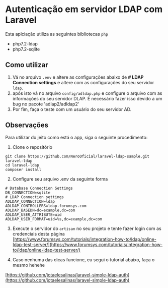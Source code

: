 # Autenticação em servidor LDAP com Laravel
Esta aplciação utiliza as seguintes bibliotecas `php`

- php7.2-ldap
- php7.2-sqlite

## Como utilizar

1. Vá no arquivo `.env` e altere as configurações abaixo de **# LDAP Connection settings** e altere com as configurações do seu servidor `ldap`.
2. após isto vá no arquivo `config/adldap.php` e configure o arquivo com as informações do seu servidor DLAP. É necessário fazer isso devido a um bug no pacote 'adlap2/adldap2'
3. Por fim, faça o teste com um usuário do seu servidor AD.

## Observações 

Para utilizar do jeito como está o app, siga o seguinte procedimento:
1. Clone o repositório
```
git clone https://github.com/NeroOficial/laravel-ldap-sample.git laravel-ldap  
cd laravel-ldap  
composer install  
```
2. Configure seu arquivo .env da seguinte forma
```
# Database Connection Settings  
DB_CONNECTION=sqlite  
# LDAP Connection settings  
ADLDAP_CONNECTION=ldap  
ADLDAP_CONTROLLERS=ldap.forumsys.com  
ADLDAP_BASEDN=dc=example,dc=com  
ADLDAP_USER_ATTRIBUTE=uid  
ADLDAP_USER_FORMAT=uid=%s,dc=example,dc=com  
```
3. Execute o servidor do `artisan` no seu projeto e tente fazer login com as credenciais desta página  
[https://www.forumsys.com/tutorials/integration-how-to/ldap/online-ldap-test-server/](https://www.forumsys.com/tutorials/integration-how-to/ldap/online-ldap-test-server/)

4. Caso nenhuma das dicas funcione, eu segui o tutorial abaixo, faça o mesmo hehehe

[https://github.com/jotaelesalinas/laravel-simple-ldap-auth](https://github.com/jotaelesalinas/laravel-simple-ldap-auth)
